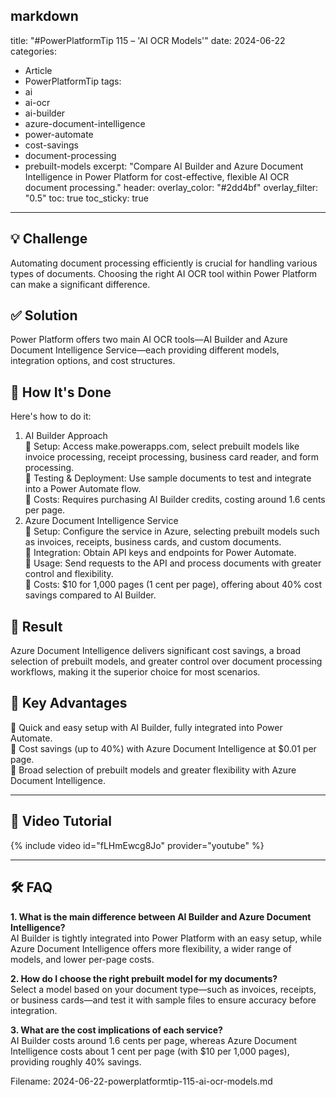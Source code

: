 markdown
---
title: "#PowerPlatformTip 115 – 'AI OCR Models'"
date: 2024-06-22
categories:
  - Article
  - PowerPlatformTip
tags:
  - ai
  - ai-ocr
  - ai-builder
  - azure-document-intelligence
  - power-automate
  - cost-savings
  - document-processing
  - prebuilt-models
excerpt: "Compare AI Builder and Azure Document Intelligence in Power Platform for cost-effective, flexible AI OCR document processing."
header:
  overlay_color: "#2dd4bf"
  overlay_filter: "0.5"
toc: true
toc_sticky: true
---

## 💡 Challenge
Automating document processing efficiently is crucial for handling various types of documents. Choosing the right AI OCR tool within Power Platform can make a significant difference.

## ✅ Solution
Power Platform offers two main AI OCR tools—AI Builder and Azure Document Intelligence Service—each providing different models, integration options, and cost structures.

## 🔧 How It's Done
Here's how to do it:
1. AI Builder Approach  
   🔸 Setup: Access make.powerapps.com, select prebuilt models like invoice processing, receipt processing, business card reader, and form processing.  
   🔸 Testing & Deployment: Use sample documents to test and integrate into a Power Automate flow.  
   🔸 Costs: Requires purchasing AI Builder credits, costing around 1.6 cents per page.
2. Azure Document Intelligence Service  
   🔸 Setup: Configure the service in Azure, selecting prebuilt models such as invoices, receipts, business cards, and custom documents.  
   🔸 Integration: Obtain API keys and endpoints for Power Automate.  
   🔸 Usage: Send requests to the API and process documents with greater control and flexibility.  
   🔸 Costs: $10 for 1,000 pages (1 cent per page), offering about 40% cost savings compared to AI Builder.

## 🎉 Result
Azure Document Intelligence delivers significant cost savings, a broad selection of prebuilt models, and greater control over document processing workflows, making it the superior choice for most scenarios.

## 🌟 Key Advantages
🔸 Quick and easy setup with AI Builder, fully integrated into Power Automate.  
🔸 Cost savings (up to 40%) with Azure Document Intelligence at $0.01 per page.  
🔸 Broad selection of prebuilt models and greater flexibility with Azure Document Intelligence.

---

## 🎥 Video Tutorial
{% include video id="fLHmEwcg8Jo" provider="youtube" %}

---

## 🛠️ FAQ
**1. What is the main difference between AI Builder and Azure Document Intelligence?**  
AI Builder is tightly integrated into Power Platform with an easy setup, while Azure Document Intelligence offers more flexibility, a wider range of models, and lower per-page costs.

**2. How do I choose the right prebuilt model for my documents?**  
Select a model based on your document type—such as invoices, receipts, or business cards—and test it with sample files to ensure accuracy before integration.

**3. What are the cost implications of each service?**  
AI Builder costs around 1.6 cents per page, whereas Azure Document Intelligence costs about 1 cent per page (with $10 per 1,000 pages), providing roughly 40% savings.


Filename: 2024-06-22-powerplatformtip-115-ai-ocr-models.md